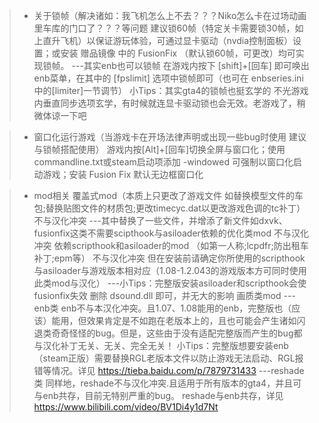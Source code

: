 > - 关于锁帧（解决诸如：我飞机怎么上不去？？？Niko怎么卡在过场动画里车库的门口了？？？等问题
    建议锁60帧（特定关卡需要锁30帧，如上直升飞机）以保证游玩体验，可通过显卡驱动（nvdia控制面板）设置；或安装 赠品镜像 中的 FusionFix （默认锁60帧，可更改）均可实现锁帧。
    ---其实enb也可以锁帧 在游戏内按下 [shift]+[回车] 即可唤出enb菜单，在其中的 [fpslimit] 选项中锁帧即可（也可在 enbseries.ini 中的[limiter]一节调节）
    小Tips：其实gta4的锁帧也挺玄学的 不光游戏内垂直同步选项玄学，有时候就连显卡驱动锁也会无效。老游戏了，稍微体谅一下吧

> - 窗口化运行游戏（当游戏卡在开场法律声明或出现一些bug时使用 建议与锁帧搭配使用）
    游戏内按[Alt]+[回车]切换全屏与窗口化；使用commandline.txt或steam启动项添加 -windowed 可强制以窗口化启动游戏；安装 Fusion Fix 默认无边框窗口化

> - mod相关
    覆盖式mod（本质上只更改了游戏文件 如替换模型文件的车包;替换贴图文件的材质包;更改timecyc.dat以更改游戏色调的tc补丁）不与汉化冲突
      ---其中替换了一些文件，并增添了新文件如dxvk、fusionfix这类不需要scipthook与asiloader依赖的优化类mod 不与汉化冲突
    依赖scripthook和asiloader的mod （如第一人称;lcpdfr;防出租车补丁;epm等） 不与汉化冲突 但在安装前请确定你所使用的scripthook与asiloader与游戏版本相对应（1.08-1.2.043的游戏版本方可同时使用此类mod与汉化）
      ---小Tips：完整版安装asiloader和scripthook会使fusionfix失效 删除 dsound.dll 即可，并无大的影响
    画质类mod
      ---enb类 
         enb不与本汉化冲突。且1.07、1.08能用的enb，完整版也（应该）能用，但效果肯定是不如跑在老版本上的，且也可能会产生诸如闪退类奇奇怪怪的bug。但是，这些由于没有适配完整版而产生的bug都与汉化补丁无关、无关、完全无关！
         小Tips：完整版想要安装enb（steam正版）需要替换RGL老版本文件以防止游戏无法启动、RGL报错等情况。详见 https://tieba.baidu.com/p/7879731433
      ---reshade类
         同样地，reshade不与汉化冲突.且适用于所有版本的gta4，并且可与enb共存，目前无特别严重的bug。
         reshade与enb共存，详见 https://www.bilibili.com/video/BV1Di4y1d7Nt
   
   

